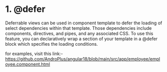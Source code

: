 # 1. @defer
Deferrable views can be used in component template to defer the loading of select dependencies within that template. Those dependencies include components, directives, and pipes, and any associated CSS. To use this feature, you can declaratively wrap a section of your template in a @defer block which specifies the loading conditions.

 for examples, visit this link:- https://github.com/AndroPlus/angular18/blob/main/src/app/employee/employee.component.html
